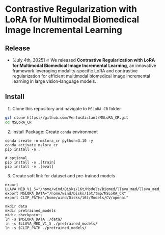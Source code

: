 # Contrastive Regularization with LoRA for Multimodal Biomedical Image Incremental Learning

## Release
- [July 4th, 2025] 🔥 We released **Contrastive Regularization with LoRA for Multimodal Biomedical Image Incremental Learning**, an innovative framework leveraging modality-specific LoRA and contrastive regularization for efficient multimodal biomedical image incremental learning in large vision-language models.

## Install

1. Clone this repository and navigate to `MSLoRA_CR` folder
```bash
git clone https://github.com/VentusAislant/MSLoRA_CR.git
cd MSLoRA_CR
```
2. Install Package: Create `conda` environment
```Shell
conda create -n mslora_cr python=3.10 -y
conda activate mslora_cr
pip install -e .

# optional
pip install -e .[train]
pip install -e .[eval]
```

3. Create soft link for dataset and pre-trained models

```shell
export LLAVA_MED_V1_5="/home/wind/Disks/16t/Models/Biomed/llava_med/llava_med_v1.5"
export MSLORA_DATA="/home/wind/Disks/16t/tmp/MSLoRA_CR"
export CLIP_PATH="/home/wind/Disks/16t/Models/CV/openai"

mkdir data
mkdir pretrained_models
mkdir checkpoints
ln -s $MSLORA_DATA ./data/
ln -s $LLAVA_MED_V1_5 ./pretrained_models/
ln -s $CLIP_PATH ./pretrained_models/
```
